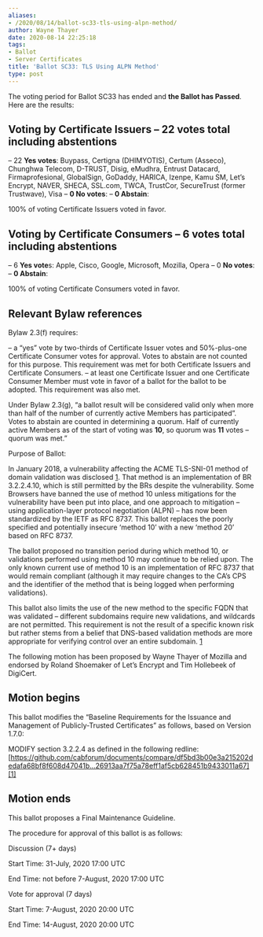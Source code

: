```yaml
---
aliases:
- /2020/08/14/ballot-sc33-tls-using-alpn-method/
author: Wayne Thayer
date: 2020-08-14 22:25:18
tags:
- Ballot
- Server Certificates
title: 'Ballot SC33: TLS Using ALPN Method'
type: post
---
```


The voting period for Ballot SC33 has ended and **the Ballot has Passed**. Here are the results:

## Voting by Certificate Issuers – 22 votes total including abstentions

– 22 **Yes votes**: Buypass, Certigna (DHIMYOTIS), Certum (Asseco), Chunghwa Telecom, D-TRUST, Disig, eMudhra, Entrust Datacard, Firmaprofesional, GlobalSign, GoDaddy, HARICA, Izenpe, Kamu SM, Let’s Encrypt, NAVER, SHECA, SSL.com, TWCA, TrustCor, SecureTrust (former Trustwave), Visa
– **0 No votes**:
– **0 Abstain**:

100% of voting Certificate Issuers voted in favor.

## Voting by Certificate Consumers – 6 votes total including abstentions

– 6 **Yes vote**s: Apple, Cisco, Google, Microsoft, Mozilla, Opera
– 0 **No votes**:
– **0 Abstain**:

100% of voting Certificate Consumers voted in favor.

## Relevant Bylaw references

Bylaw 2.3(f) requires:

– a “yes” vote by two-thirds of Certificate Issuer votes and 50%-plus-one Certificate Consumer votes for approval. Votes to abstain are not counted for this purpose. This requirement was met for both Certificate Issuers and Certificate Consumers.
– at least one Certificate Issuer and one Certificate Consumer Member must vote in favor of a ballot for the ballot to be adopted. This requirement was also met.

Under Bylaw 2.3(g), “a ballot result will be considered valid only when more than half of the number of currently active Members has participated”. Votes to abstain are counted in determining a quorum. Half of currently active Members as of the start of voting was **10**, so quorum was **11** votes – quorum was met.”

Purpose of Ballot:

In January 2018, a vulnerability affecting the ACME TLS-SNI-01 method of domain validation was disclosed [1]. That method is an implementation of BR 3.2.2.4.10, which is still permitted by the BRs despite the vulnerability. Some Browsers have banned the use of method 10 unless mitigations for the vulnerability have been put into place, and one approach to mitigation – using application-layer protocol negotiation (ALPN) – has now been standardized by the IETF as RFC 8737. This ballot replaces the poorly specified and potentially insecure ‘method 10’ with a new ‘method 20’ based on RFC 8737.

The ballot proposed no transition period during which method 10, or validations performed using method 10 may continue to be relied upon. The only known current use of method 10 is an implementation of RFC 8737 that would remain compliant (although it may require changes to the CA’s CPS and the identifier of the method that is being logged when performing validations).

This ballot also limits the use of the new method to the specific FQDN that was validated – different subdomains require new validations, and wildcards are not permitted. This requirement is not the result of a specific known risk but rather stems from a belief that DNS-based validation methods are more appropriate for verifying control over an entire subdomain. [1]

The following motion has been proposed by Wayne Thayer of Mozilla and endorsed by Roland Shoemaker of Let’s Encrypt and Tim Hollebeek of DigiCert.

## Motion begins

This ballot modifies the “Baseline Requirements for the Issuance and Management of Publicly-Trusted Certificates” as follows, based on Version 1.7.0:

MODIFY section 3.2.2.4 as defined in the following redline: [https://github.com/cabforum/documents/compare/df5bd3b00e3a215202dedafa68bf8f608d47041b…26913aa7f75a78eff1af5cb628451b9433011a67][1]

## Motion ends

This ballot proposes a Final Maintenance Guideline.

The procedure for approval of this ballot is as follows:

Discussion (7+ days)

Start Time: 31-July, 2020 17:00 UTC

End Time: not before 7-August, 2020 17:00 UTC

Vote for approval (7 days)

Start Time: 7-August, 2020 20:00 UTC

End Time: 14-August, 2020 20:00 UTC

[1]: https://github.com/cabforum/documents/compare/df5bd3b00e3a215202dedafa68bf8f608d47041b...26913aa7f75a78eff1af5cb628451b9433011a67